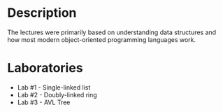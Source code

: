# Description

The lectures were primarily based on understanding data structures and how most modern object-oriented programming languages work.

# Laboratories

- Lab #1 - Single-linked list
- Lab #2 - Doubly-linked ring
- Lab #3 - AVL Tree
